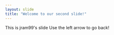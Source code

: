 ```yaml
---
layout: slide
title: "Welcome to our second slide!"
---
```

This is jram99's slide
Use the left arrow to go back!